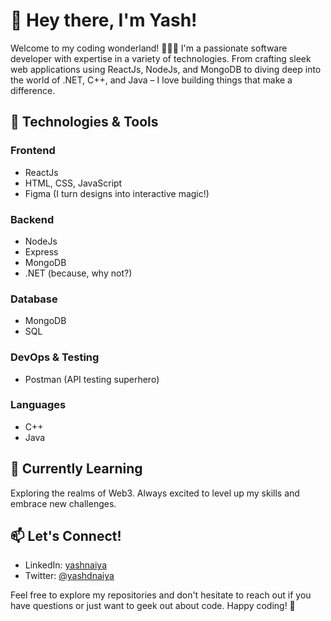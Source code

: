 
# 👋 Hey there, I'm Yash!

Welcome to my coding wonderland! 👨‍💻✨ I'm a passionate software developer with expertise in a variety of technologies. From crafting sleek web applications using ReactJs, NodeJs, and MongoDB to diving deep into the world of .NET, C++, and Java – I love building things that make a difference.

## 🚀 Technologies & Tools

### Frontend
- ReactJs
- HTML, CSS, JavaScript
- Figma (I turn designs into interactive magic!)

### Backend
- NodeJs
- Express
- MongoDB
- .NET (because, why not?)

### Database
- MongoDB
- SQL

### DevOps & Testing
- Postman (API testing superhero)

### Languages
- C++
- Java


## 🌱 Currently Learning
Exploring the realms of Web3. Always excited to level up my skills and embrace new challenges.

## 📫 Let's Connect!
- LinkedIn: [yashnaiya](https://www.linkedin.com/in/yashnaiya/)
- Twitter: [@yashdnaiya](https://twitter.com/yashdnaiya)

Feel free to explore my repositories and don't hesitate to reach out if you have questions or just want to geek out about code. Happy coding! 🚀
